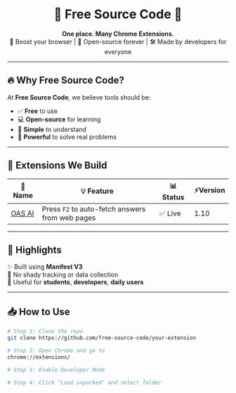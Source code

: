<h1 align="center">🌟 Free Source Code 🌟</h1>

<p align="center">
  <strong>One place. Many Chrome Extensions.</strong><br>
  🧩 Boost your browser | 🚀 Open-source forever | 🛠️ Made by developers for everyone
</p>

---

## 🔥 Why Free Source Code?

At **Free Source Code**, we believe tools should be:
- ✅ **Free** to use
- 💻 **Open-source** for learning
- 🧠 **Simple** to understand
- 🧪 **Powerful** to solve real problems

---

## 🧩 Extensions We Build

| 🔧 Name | 💡 Feature | 📊 Status | ⚡Version |
|--------|------------|-----------|-------|
|<a href="https://github.com/FreeSource-Code/OAS-Extensions">OAS AI</a> | Press `F2` to auto-fetch answers from web pages | ✅ Live | 1.10 |


---

## 🌈 Highlights

✨ Built using **Manifest V3**  
🔐 No shady tracking or data collection  
🎯 Useful for **students**, **developers**, **daily users**

---

## 📥 How to Use

```bash
# Step 1: Clone the repo
git clone https://github.com/free-source-code/your-extension

# Step 2: Open Chrome and go to
chrome://extensions/

# Step 3: Enable Developer Mode

# Step 4: Click "Load unpacked" and select folder

```

